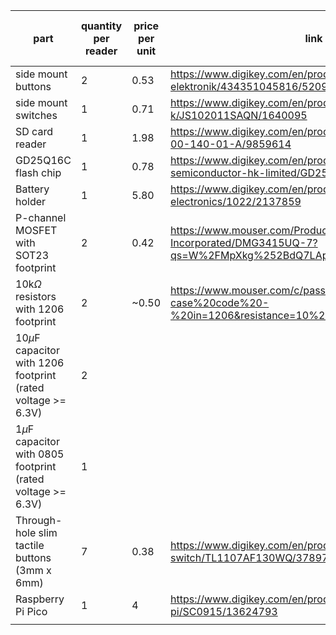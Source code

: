 
| part                                                           | quantity per reader | price per unit | link                                                                                                       | total price (for 2) |
| -------------------------------------------------------------- | ------------------- | -------------- | ---------------------------------------------------------------------------------------------------------- | ------------------- |
| side mount buttons                                             | 2                   | 0.53           | https://www.digikey.com/en/products/detail/w%C3%BCrth-elektronik/434351045816/5209090                      | 2.32                |
| side mount switches                                            | 1                   | 0.71           | https://www.digikey.com/en/products/detail/c-k/JS102011SAQN/1640095                                        | 1.42                |
| SD card reader                                                 | 1                   | 1.98           | https://www.digikey.com/en/products/detail/gct/MEM2075-00-140-01-A/9859614                                 | 3.96                |
| GD25Q16C flash chip                                            | 1                   | 0.78           | https://www.digikey.com/en/products/detail/gigadevice-semiconductor-hk-limited/GD25Q16CTIGR/9484675        | 1.56                |
| Battery holder                                                 | 1                   | 5.80           | https://www.digikey.com/en/products/detail/keystone-electronics/1022/2137859                               | 11.60               |
| P-channel MOSFET with SOT23 footprint                          | 2                   | 0.42           | https://www.mouser.com/ProductDetail/Diodes-Incorporated/DMG3415UQ-7?qs=W%2FMpXkg%252BdQ7LApGrRiCM5A%3D%3D | 1.68                |
| 10k$\Omega$ resistors with 1206 footprint                      | 2                   | ~0.50          | https://www.mouser.com/c/passive-components/resistors/?case%20code%20-%20in=1206&resistance=10%20kOhms     | 2                   |
| 10$\mu$F capacitor with 1206 footprint (rated voltage >= 6.3V) | 2                   |                |                                                                                                            |                     |
| 1$\mu$F capacitor with 0805 footprint (rated voltage >= 6.3V)  | 1                   |                |                                                                                                            |                     |
| Through-hole slim tactile buttons (3mm x 6mm)                  | 7                   | 0.38           | https://www.digikey.com/en/products/detail/e-switch/TL1107AF130WQ/378976                                   | 5.21                |
| Raspberry Pi Pico                                              | 1                   | 4              | https://www.digikey.com/en/products/detail/raspberry-pi/SC0915/13624793                                                                                                           | 8                   |
|                                                                |                     |                |                                                                                                            |                     |
